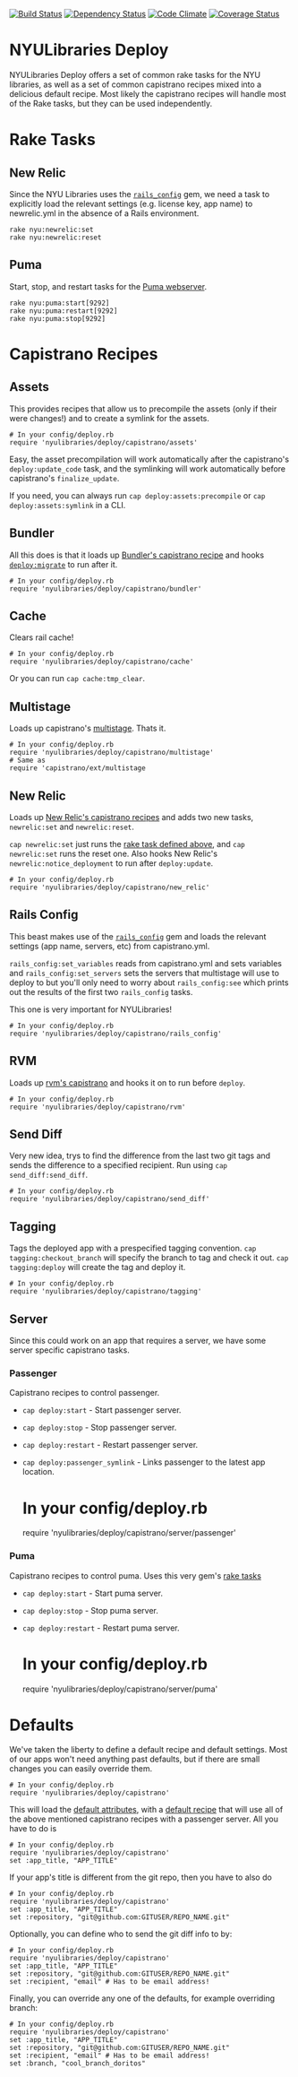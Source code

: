 [![Build Status](https://travis-ci.org/NYULibraries/nyulibraries-deploy.png?branch=master)](https://travis-ci.org/NYULibraries/nyulibraries-deploy)
[![Dependency Status](https://gemnasium.com/NYULibraries/nyulibraries-deploy.png)](https://gemnasium.com/NYULibraries/nyulibraries-deploy)
[![Code Climate](https://codeclimate.com/github/NYULibraries/nyulibraries-deploy.png)](https://codeclimate.com/github/NYULibraries/nyulibraries-deploy)
[![Coverage Status](https://coveralls.io/repos/NYULibraries/nyulibraries-deploy/badge.png)](https://coveralls.io/r/NYULibraries/nyulibraries-deploy)

# NYULibraries Deploy

NYULibraries Deploy offers a set of common rake tasks for the NYU libraries, as well as a set of common
capistrano recipes mixed into a delicious default recipe. Most likely the capistrano recipes will handle
most of the Rake tasks, but they can be used independently.

# Rake Tasks

## New Relic
Since the NYU Libraries uses the [`rails_config`](/railsjedi/rails_config) gem, 
we need a task to explicitly load the relevant settings (e.g. license key, app name) to newrelic.yml in the absence 
of a Rails environment.

    rake nyu:newrelic:set
    rake nyu:newrelic:reset

## Puma
Start, stop, and restart tasks for the [Puma webserver](http://puma.io/).

    rake nyu:puma:start[9292]
    rake nyu:puma:restart[9292]
    rake nyu:puma:stop[9292]
    
# Capistrano Recipes

## Assets

This provides recipes that allow us to precompile the assets (only if their were changes!) and to create a
symlink for the assets.

    # In your config/deploy.rb
    require 'nyulibraries/deploy/capistrano/assets'

Easy, the asset precompilation will work automatically after the capistrano's `deploy:update_code` task, and the
symlinking will work automatically before capistrano's `finalize_update`.

If you need, you can always run `cap deploy:assets:precompile` or `cap deploy:assets:symlink` in a CLI.

## Bundler

All this does is that it loads up 
[Bundler's capistrano recipe](https://github.com/bundler/bundler/blob/master/lib/bundler/capistrano.rb)
and hooks [`deploy:migrate`](https://github.com/capistrano/capistrano/blob/1fd63128120115657acec102fec573ca9d9e88e8/lib/capistrano/recipes/deploy.rb#L426)
to run after it.

    # In your config/deploy.rb
    require 'nyulibraries/deploy/capistrano/bundler'

## Cache

Clears rail cache!

    # In your config/deploy.rb
    require 'nyulibraries/deploy/capistrano/cache'
    
Or you can run `cap cache:tmp_clear`.

## Multistage

Loads up capistrano's [multistage](https://github.com/capistrano/capistrano/blob/master/lib/capistrano/ext/multistage.rb).
Thats it.

    # In your config/deploy.rb
    require 'nyulibraries/deploy/capistrano/multistage'
    # Same as
    require 'capistrano/ext/multistage

## New Relic

Loads up [New Relic's capistrano recipes](https://github.com/newrelic/rpm/blob/master/lib/new_relic/recipes.rb)
and adds two new tasks, `newrelic:set` and `newrelic:reset`.

`cap newrelic:set` just runs the [rake task defined above](#new-relic),
and `cap newrelic:set` runs the reset one. Also hooks New Relic's `newrelic:notice_deployment` to run after
`deploy:update`.

    # In your config/deploy.rb
    require 'nyulibraries/deploy/capistrano/new_relic'
    
## Rails Config

This beast makes use of the [`rails_config`](/railsjedi/rails_config) gem and loads the relevant settings
(app name, servers, etc) from capistrano.yml.

`rails_config:set_variables` reads from capistrano.yml and sets variables and `rails_config:set_servers` sets
the servers that multistage will use to deploy to but you'll only need to worry about `rails_config:see` which
prints out the results of the first two `rails_config` tasks.

This one is very important for NYULibraries!

    # In your config/deploy.rb
    require 'nyulibraries/deploy/capistrano/rails_config'
    
## RVM

Loads up [rvm's capistrano](https://github.com/wayneeseguin/rvm/blob/master/lib/rvm/capistrano.rb) and hooks
it on to run before `deploy`.

    # In your config/deploy.rb
    require 'nyulibraries/deploy/capistrano/rvm'
    
## Send Diff

Very new idea, trys to find the difference from the last two git tags and sends the difference to a specified
recipient. Run using `cap send_diff:send_diff`.

    # In your config/deploy.rb
    require 'nyulibraries/deploy/capistrano/send_diff'
    
## Tagging

Tags the deployed app with a prespecified tagging convention.
`cap tagging:checkout_branch` will specify the branch to tag and check it out.
`cap tagging:deploy` will create the tag and deploy it.

    # In your config/deploy.rb
    require 'nyulibraries/deploy/capistrano/tagging'

## Server

Since this could work on an app that requires a server, we have some server specific capistrano tasks.

### Passenger

Capistrano recipes to control passenger.

  * `cap deploy:start` - Start passenger server.
  * `cap deploy:stop` - Stop passenger server.
  * `cap deploy:restart` - Restart passenger server.
  * `cap deploy:passenger_symlink` - Links passenger to the latest app location.


    # In your config/deploy.rb
    require 'nyulibraries/deploy/capistrano/server/passenger'


### Puma

Capistrano recipes to control puma. Uses this very gem's [rake tasks](#puma)

  * `cap deploy:start` - Start puma server.
  * `cap deploy:stop` - Stop puma server.
  * `cap deploy:restart` - Restart puma server.


    # In your config/deploy.rb
    require 'nyulibraries/deploy/capistrano/server/puma'

# Defaults

We've taken the liberty to define a default recipe and default settings. Most of our apps won't need anything
past defaults, but if there are small changes you can easily override them.

    # In your config/deploy.rb
    require 'nyulibraries/deploy/capistrano'

This will load the [default attributes](https://github.com/NYULibraries/nyulibraries-deploy/blob/development-deploy/lib/nyulibraries/deploy/capistrano/default_attributes.rb),
with a [default recipe](https://github.com/NYULibraries/nyulibraries-deploy/blob/development-deploy/lib/nyulibraries/deploy/capistrano/default_recipes.rb)
that will use all of the above mentioned capistrano
recipes with a passenger server. All you have to do is

    # In your config/deploy.rb
    require 'nyulibraries/deploy/capistrano'
    set :app_title, "APP_TITLE"

If your app's title is different from the git repo, then you have to also do

    # In your config/deploy.rb
    require 'nyulibraries/deploy/capistrano'
    set :app_title, "APP_TITLE"
    set :repository, "git@github.com:GITUSER/REPO_NAME.git"

Optionally, you can define who to send the git diff info to by:

    # In your config/deploy.rb
    require 'nyulibraries/deploy/capistrano'
    set :app_title, "APP_TITLE"
    set :repository, "git@github.com:GITUSER/REPO_NAME.git"
    set :recipient, "email" # Has to be email address!

Finally, you can override any one of the defaults, for example overriding branch:

    # In your config/deploy.rb
    require 'nyulibraries/deploy/capistrano'
    set :app_title, "APP_TITLE"
    set :repository, "git@github.com:GITUSER/REPO_NAME.git"
    set :recipient, "email" # Has to be email address!
    set :branch, "cool_branch_doritos"
